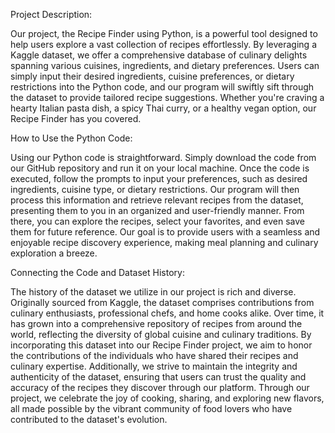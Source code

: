 Project Description:

Our project, the Recipe Finder using Python, is a powerful tool designed to help users explore a vast collection of recipes effortlessly. By leveraging a Kaggle dataset, we offer a comprehensive database of culinary delights spanning various cuisines, ingredients, and dietary preferences. Users can simply input their desired ingredients, cuisine preferences, or dietary restrictions into the Python code, and our program will swiftly sift through the dataset to provide tailored recipe suggestions. Whether you're craving a hearty Italian pasta dish, a spicy Thai curry, or a healthy vegan option, our Recipe Finder has you covered.

How to Use the Python Code:

Using our Python code is straightforward. Simply download the code from our GitHub repository and run it on your local machine. Once the code is executed, follow the prompts to input your preferences, such as desired ingredients, cuisine type, or dietary restrictions. Our program will then process this information and retrieve relevant recipes from the dataset, presenting them to you in an organized and user-friendly manner. From there, you can explore the recipes, select your favorites, and even save them for future reference. Our goal is to provide users with a seamless and enjoyable recipe discovery experience, making meal planning and culinary exploration a breeze.

Connecting the Code and Dataset History:

The history of the dataset we utilize in our project is rich and diverse. Originally sourced from Kaggle, the dataset comprises contributions from culinary enthusiasts, professional chefs, and home cooks alike. Over time, it has grown into a comprehensive repository of recipes from around the world, reflecting the diversity of global cuisine and culinary traditions. By incorporating this dataset into our Recipe Finder project, we aim to honor the contributions of the individuals who have shared their recipes and culinary expertise. Additionally, we strive to maintain the integrity and authenticity of the dataset, ensuring that users can trust the quality and accuracy of the recipes they discover through our platform. Through our project, we celebrate the joy of cooking, sharing, and exploring new flavors, all made possible by the vibrant community of food lovers who have contributed to the dataset's evolution.






